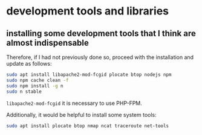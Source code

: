 # development tools and libraries

## installing some development tools that I think are almost indispensable

Therefore, if I had not previously done so, proceed with the installation and update as follows:

```bash
sudo apt install libapache2-mod-fcgid plocate btop nodejs npm
sudo npm cache clean -f
sudo npm install -g n
sudo n stable
```

`libapache2-mod-fcgid` it is necessary to use PHP-FPM.

Additionally, it would be helpful to install some system tools:

```bash
sudo apt install plocate btop nmap ncat traceroute net-tools
```
